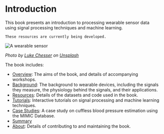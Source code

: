 # Introduction

This book presents an introduction to processing wearable sensor data using signal processing techniques and machine learning.

```{note}
These resources are currently being developed.
```

![A wearable sensor](http://peterhcharlton.github.io/talk/multimodal-signal-processing-and-learning-for-wearables/featured.jpg)

_Photo by [Luke Chesser](https://unsplash.com/fr/@lukechesser?utm_source=unsplash&utm_medium=referral&utm_content=creditCopyText) on [Unsplash](https://unsplash.com/photos/rCOWMC8qf8A?utm_source=unsplash&utm_medium=referral&utm_content=creditCopyText)_

The book includes:

- [Overview](../overview): The aims of the book, and details of accompanying workshops.
- [Background](../background): The background to wearable devices, including the signals they measure, the physiology behind the signals, and their applications.
- [Resources](../resources): Details of the datasets and code used in the book.
- [Tutorials](../tutorials): Interactive tutorials on signal processing and machine learning techniques.
- [Case Studies](../case-studies): A case study on cuffless blood pressure estimation using the MIMIC Database.
- [Summary](../summary)
- [About](../about): Details of contributing to and maintaining the book.

